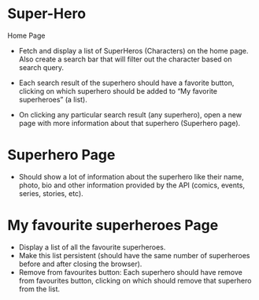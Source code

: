 # Super-Hero

 Home Page
- Fetch and display a list of SuperHeros (Characters) on the home page. Also create a search bar that will filter out the character based on search query. 


- Each search result of the superhero should have a favorite button, clicking on which superhero should be added to “My favorite superheroes” (a list).

- On clicking any particular search result (any superhero), open a new page with more information about that superhero (Superhero page).

# Superhero Page
- Should show a lot of information about the superhero like their name, photo, bio and other information provided by the API (comics, events, series, stories, etc).

# My favourite superheroes Page
- Display a list of all the favourite superheroes.
- Make this list persistent (should have the same number of superheroes before and after closing the browser).
- Remove from favourites button: Each superhero should have remove from favourites button, clicking on which should remove that superhero from the list.
